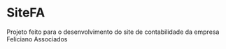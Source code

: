 # SiteFA
Projeto feito para o desenvolvimento do site de contabilidade da empresa Feliciano Associados
